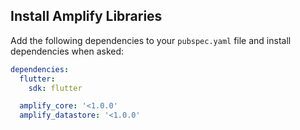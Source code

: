 ## Install Amplify Libraries

Add the following dependencies to your `pubspec.yaml` file and install dependencies when asked:

```yaml
dependencies:
  flutter:
    sdk: flutter

  amplify_core: '<1.0.0'
  amplify_datastore: '<1.0.0'
```
